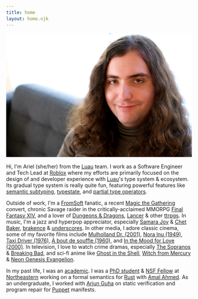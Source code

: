 ```yaml
---
title: home
layout: home.njk
---
```


[![A photo of Ariel!][aaron-img]][aaron-img-full]

Hi, I'm Ariel (she/her) from the [Luau](https://luau-lang.org) team. I work as a Software Engineer and Tech Lead
at [Roblox](https://www.roblox.com) where my efforts are primarily focused on the design of and
developer experience with [Luau](https://luau-lang.org)'s type system & ecosystem. Its gradual
type system is really quite fun, featuring powerful features like
[semantic subtyping](https://blog.roblox.com/2022/11/semantic-subtyping-luau/),
[typestate](https://en.wikipedia.org/wiki/Typestate_analysis), and [partial type operators](https://en.wikipedia.org/wiki/Type_family).

Outside of work, I'm a [FromSoft](https://www.fromsoftware.jp/ww/) fanatic, a recent [Magic the Gathering](https://moxfield.com/users/thewitchdog) convert, chronic Savage raider in the critically-acclaimed
MMORPG [Final Fantasy XIV](https://www.finalfantasyxiv.com/), and a lover of [Dungeons & Dragons](https://www.dndbeyond.com/),
[Lancer](https://massifpress.com/lancer) & other [ttrpgs](https://en.wikipedia.org/wiki/Tabletop_role-playing_game). In music, I'm a jazz and hyperpop appreciator, especially [Samara Joy](https://www.samarajoy.com/) & [Chet Baker](https://en.wikipedia.org/wiki/Chet_Baker), [brakence](https://www.brakence.com/) & [underscores](https://underscores.bandcamp.com/). In other media, I adore classic cinema, some of my favorite films include [Mulholland Dr. (2001)](https://www.imdb.com/title/tt0166924/), [Nora Inu (1949)](https://www.imdb.com/title/tt0041699/), [Taxi Driver (1976)](https://www.imdb.com/title/tt0075314/), [À bout de souffle (1960)](https://www.imdb.com/title/tt0053472/), and [In the Mood for Love (2000)](https://www.imdb.com/title/tt0118694/). In television, I love to watch crime dramas, especially [The Sopranos](https://www.imdb.com/title/tt0141842/) & [Breaking Bad](https://www.imdb.com/title/tt0903747/), and sci-fi anime like [Ghost in the Shell](https://myanimelist.net/anime/467/Koukaku_Kidoutai__Stand_Alone_Complex), [Witch from Mercury](https://myanimelist.net/anime/49828/Kidou_Senshi_Gundam__Suisei_no_Majo) & [Neon Genesis Evangelion](https://myanimelist.net/anime/30/Neon_Genesis_Evangelion).

In my past life, I was an [academic](https://www.nature.com/articles/d41586-023-01708-4). I was
a [PhD student](https://scholar.google.com/citations?user=AKe9iAQAAAAJ) & [NSF Fellow](https://nsfgrfp.org) at [Northeastern](https://www.khoury.northeastern.edu/) working on a
formal semantics for [Rust](https://www.rust-lang.org) with [Amal Ahmed](https://www.ccs.neu.edu/home/amal/). As an
undergraduate, I worked with [Arjun Guha](https://ccs.neu.edu/~arjunguha/main/home/) on static verification and
program repair for [Puppet](https://puppet.com/) manifests.

[aaron-img]: ./images/aaron.jpg
[aaron-img-full]: ./images/aaron-full.jpg
